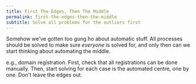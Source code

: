 ```yaml
---
title: First The Edges, Then The Middle
permalink: first-the-edges-then-the-middle
subtitle: Solve all problems for the outliers first
---
```


Somehow we've gotten too gung ho about automatic stuff. All processes should be solved to make sure _everyone_ is solved for, and only then can we start thinking about automating the middle.

e.g., domain registration. First, check that all registrations can be done manually. Then, start solving for each case is the automated centre, one by one. Don't leave the edges out.
